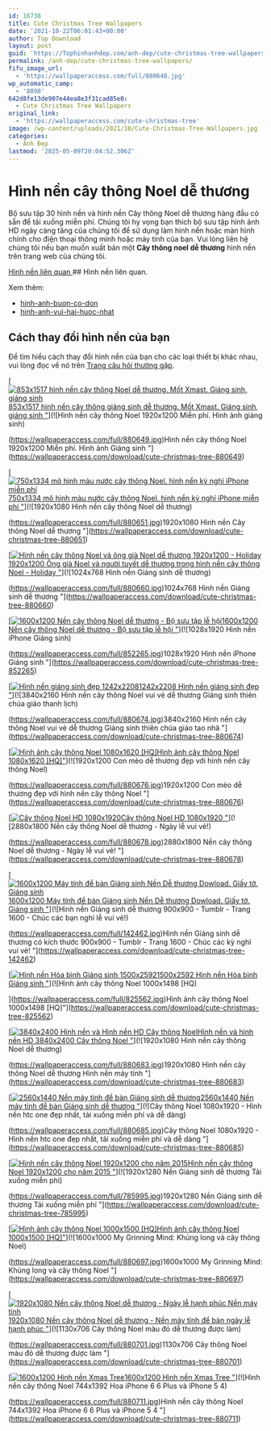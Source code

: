 ```yaml
---
id: 16738
title: Cute Christmas Tree Wallpapers
date: '2021-10-22T06:01:43+00:00'
author: Top Download
layout: post
guid: 'https://Tophinhanhdep.com/anh-dep/cute-christmas-tree-wallpapers/'
permalink: /anh-dep/cute-christmas-tree-wallpapers/
fifu_image_url:
  - 'https://wallpaperaccess.com/full/880648.jpg'
wp_automatic_camp:
  - '8098'
642d8fe13de907e44ea8e3f31cad85e0:
  - Cute Christmas Tree Wallpapers
original_link:
  - 'https://wallpaperaccess.com/cute-christmas-tree'
image: /wp-content/uploads/2021/10/Cute-Christmas-Tree-Wallpapers.jpg
categories:
  - Ảnh Đẹp
lastmod: '2025-05-09T20:04:52.306Z'
---
```

# Hình nền cây thông Noel dễ thương

Bộ sưu tập 30 hình nền và hình nền Cây thông Noel dễ thương hàng đầu có sẵn để tải xuống miễn phí. Chúng tôi hy vọng bạn thích bộ sưu tập hình ảnh HD ngày càng tăng của chúng tôi để sử dụng làm hình nền hoặc màn hình chính cho điện thoại thông minh hoặc máy tính của bạn. Vui lòng liên hệ chúng tôi nếu bạn muốn xuất bản một **Cây thông noel dễ thương** hình nền trên trang web của chúng tôi.

[Hình nền liên quan ](#related) ## Hình nền liên quan.

   
 Xem thêm:

   
- [hinh-anh-buon-co-don](https://tophinhanhdep.com/hinh-anh-buon/hinh-anh-buon-co-don/)
- [hinh-anh-vui-hai-huoc-nhat](https://tophinhanhdep.com/anh-hai-huoc/hinh-anh-vui-hai-huoc-nhat/)

## Cách thay đổi hình nền của bạn

Để tìm hiểu cách thay đổi hình nền của bạn cho các loại thiết bị khác nhau, vui lòng đọc về nó trên [Trang câu hỏi thường gặp](https://tophinhanhdep.com/faq/).

   
[[![853x1517 hình nền cây thông Noel dễ thương.  Mốt Xmast.  Giáng sinh, giáng sinh](https://wallpaperaccess.com/full/880648.jpg)853x1517 hình nền cây thông giáng sinh dễ thương. Mốt Xmast. Giáng sinh, giáng sinh "](https://wallpaperaccess.com/download/cute-christmas-tree-880648)](![Hình nền cây thông Noel 1920x1200 Miễn phí.  Hình ảnh giáng sinh)

(https://wallpaperaccess.com/full/880649.jpg)Hình nền cây thông Noel 1920x1200 Miễn phí. Hình ảnh Giáng sinh "](https://wallpaperaccess.com/download/cute-christmas-tree-880649)

[[![750x1334 mô hình màu nước cây thông Noel.  hình nền kỳ nghỉ iPhone miễn phí](https://wallpaperaccess.com/full/452368.jpg)750x1334 mô hình màu nước cây thông Noel. hình nền kỳ nghỉ iPhone miễn phí "](https://wallpaperaccess.com/download/cute-christmas-tree-452368)](![1920x1080 Hình nền cây thông Noel dễ thương)

(https://wallpaperaccess.com/full/880651.jpg)1920x1080 Hình nền Cây thông Noel dễ thương "](https://wallpaperaccess.com/download/cute-christmas-tree-880651)

[[![Hình nền cây thông Noel và ông già Noel dễ thương 1920x1200 - Holiday](https://wallpaperaccess.com/full/880656.jpg)1920x1200 Ông già Noel và người tuyết dễ thương trong hình nền cây thông Noel - Holiday "](https://wallpaperaccess.com/download/cute-christmas-tree-880656)](![1024x768 Hình nền Giáng sinh dễ thương)

(https://wallpaperaccess.com/full/880660.jpg)1024x768 Hình nền Giáng sinh dễ thương "](https://wallpaperaccess.com/download/cute-christmas-tree-880660)

[[![1600x1200 Nền cây thông Noel dễ thương - Bộ sưu tập lễ hội](https://wallpaperaccess.com/full/880662.png)1600x1200 Nền cây thông Noel dễ thương - Bộ sưu tập lễ hội "](https://wallpaperaccess.com/download/cute-christmas-tree-880662)](![1028x1920 Hình nền iPhone Giáng sinh)

(https://wallpaperaccess.com/full/852265.jpg)1028x1920 Hình nền iPhone Giáng sinh "](https://wallpaperaccess.com/download/cute-christmas-tree-852265)

[[![Hình nền giáng sinh đẹp 1242x2208](https://wallpaperaccess.com/full/879563.jpg)1242x2208 Hình nền giáng sinh đẹp "](https://wallpaperaccess.com/download/cute-christmas-tree-879563)](![3840x2160 Hình nền cây thông Noel vui vẻ dễ thương Giáng sinh thiên chúa giáo thanh lịch)

(https://wallpaperaccess.com/full/880674.jpg)3840x2160 Hình nền cây thông Noel vui vẻ dễ thương Giáng sinh thiên chúa giáo tao nhã "](https://wallpaperaccess.com/download/cute-christmas-tree-880674)

[[![Hình ảnh cây thông Noel 1080x1620 [HQ]](https://wallpaperaccess.com/full/880675.jpg)Hình ảnh cây thông Noel 1080x1620 \[HQ\]"](https://wallpaperaccess.com/download/cute-christmas-tree-880675)](![1920x1200 Con mèo dễ thương đẹp với hình nền cây thông Noel)

(https://wallpaperaccess.com/full/880676.jpg)1920x1200 Con mèo dễ thương đẹp với hình nền cây thông Noel "](https://wallpaperaccess.com/download/cute-christmas-tree-880676)

[[![Cây thông Noel HD 1080x1920](https://wallpaperaccess.com/full/880677.jpg)Cây thông Noel HD 1080x1920 "](https://wallpaperaccess.com/download/cute-christmas-tree-880677)](![2880x1800 Nền cây thông Noel dễ thương - Ngày lễ vui vẻ!)

(https://wallpaperaccess.com/full/880678.jpg)2880x1800 Nền cây thông Noel dễ thương - Ngày lễ vui vẻ! "](https://wallpaperaccess.com/download/cute-christmas-tree-880678)

[[![1600x1200 Máy tính để bàn Giáng sinh Nền Dễ thương Dowload.  Giấy tờ.  Giáng sinh](https://wallpaperaccess.com/full/880679.jpg)1600x1200 Máy tính để bàn Giáng sinh Nền Dễ thương Dowload. Giấy tờ. Giáng sinh "](https://wallpaperaccess.com/download/cute-christmas-tree-880679)](![Hình nền Giáng sinh dễ thương 900x900 - Tumblr - Trang 1600 - Chúc các bạn nghỉ lễ vui vẻ!)

(https://wallpaperaccess.com/full/142462.jpg)Hình nền Giáng sinh dễ thương có kích thước 900x900 - Tumblr - Trang 1600 - Chúc các kỳ nghỉ vui vẻ! "](https://wallpaperaccess.com/download/cute-christmas-tree-142462)

[[![Hình nền Hòa bình Giáng sinh 1500x2592](https://wallpaperaccess.com/full/880680.jpg)1500x2592 Hình nền Hòa bình Giáng sinh "](https://wallpaperaccess.com/download/cute-christmas-tree-880680)](![Hình ảnh cây thông Noel 1000x1498 [HQ)

](https://wallpaperaccess.com/full/825562.jpg)Hình ảnh cây thông Noel 1000x1498 \[HQ\]"](https://wallpaperaccess.com/download/cute-christmas-tree-825562)

[[![3840x2400 Hình nền và Hình nền HD Cây thông Noel](https://wallpaperaccess.com/full/880682.jpg)Hình nền và hình nền HD 3840x2400 Cây thông Noel "](https://wallpaperaccess.com/download/cute-christmas-tree-880682)](![1920x1080 Hình nền cây thông Noel dễ thương)

(https://wallpaperaccess.com/full/880683.jpg)1920x1080 Hình nền cây thông Noel dễ thương Hình nền máy tính "](https://wallpaperaccess.com/download/cute-christmas-tree-880683)

[[![2560x1440 Nền máy tính để bàn Giáng sinh dễ thương](https://wallpaperaccess.com/full/791593.jpg)2560x1440 Nền máy tính để bàn Giáng sinh dễ thương "](https://wallpaperaccess.com/download/cute-christmas-tree-791593)](![Cây thông Noel 1080x1920 - Hình nền htc one đẹp nhất, tải xuống miễn phí và dễ dàng)

(https://wallpaperaccess.com/full/880685.jpg)Cây thông Noel 1080x1920 - Hình nền htc one đẹp nhất, tải xuống miễn phí và dễ dàng "](https://wallpaperaccess.com/download/cute-christmas-tree-880685)

[[![Hình nền cây thông Noel 1920x1200 cho năm 2015](https://wallpaperaccess.com/full/880686.jpg)Hình nền cây thông Noel 1920x1200 cho năm 2015 "](https://wallpaperaccess.com/download/cute-christmas-tree-880686)](![1920x1280 Nền Giáng sinh dễ thương Tải xuống miễn phí)

(https://wallpaperaccess.com/full/785995.jpg)1920x1280 Nền Giáng sinh dễ thương Tải xuống miễn phí "](https://wallpaperaccess.com/download/cute-christmas-tree-785995)

[[![Hình ảnh cây thông Noel 1000x1500 [HQ]](https://wallpaperaccess.com/full/880695.jpg)Hình ảnh cây thông Noel 1000x1500 \[HQ\]"](https://wallpaperaccess.com/download/cute-christmas-tree-880695)](![1600x1000 My Grinning Mind: Khủng long và cây thông Noel)

(https://wallpaperaccess.com/full/880697.jpg)1600x1000 My Grinning Mind: Khủng long và cây thông Noel "](https://wallpaperaccess.com/download/cute-christmas-tree-880697)

[[![1920x1080 Nền cây thông Noel dễ thương - Ngày lễ hạnh phúc Nền máy tính](https://wallpaperaccess.com/full/880700.jpg)1920x1080 Nền cây thông Noel dễ thương - Nền máy tính để bàn ngày lễ hạnh phúc "](https://wallpaperaccess.com/download/cute-christmas-tree-880700)](![1130x706 Cây thông Noel màu đỏ dễ thương được làm)

(https://wallpaperaccess.com/full/880701.jpg)1130x706 Cây thông Noel màu đỏ dễ thương được làm "](https://wallpaperaccess.com/download/cute-christmas-tree-880701)

[[![1600x1200 Hình nền Xmas Tree](https://wallpaperaccess.com/full/880703.jpg)1600x1200 Hình nền Xmas Tree "](https://wallpaperaccess.com/download/cute-christmas-tree-880703)](![Hình nền cây thông Noel 744x1392 Hoa iPhone 6 6 Plus và iPhone 5 4)

(https://wallpaperaccess.com/full/880711.jpg)Hình nền cây thông Noel 744x1392 Hoa iPhone 6 6 Plus và iPhone 5 4 "](https://wallpaperaccess.com/download/cute-christmas-tree-880711)
